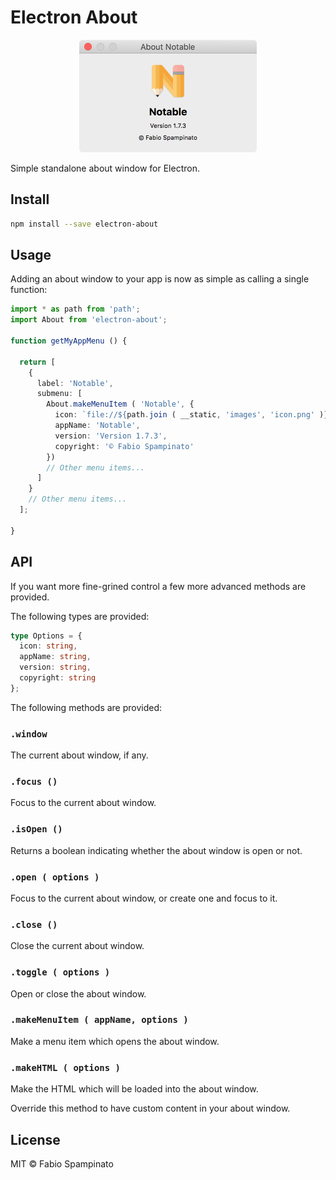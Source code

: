 # Electron About

<p align="center">
  <img src="resources/demo.png" width=284 alt="Demo">
</p>

Simple standalone about window for Electron.

## Install

```sh
npm install --save electron-about
```

## Usage

Adding an about window to your app is now as simple as calling a single function:

```ts
import * as path from 'path';
import About from 'electron-about';

function getMyAppMenu () {

  return [
    {
      label: 'Notable',
      submenu: [
        About.makeMenuItem ( 'Notable', {
          icon: `file://${path.join ( __static, 'images', 'icon.png' )}`,
          appName: 'Notable',
          version: 'Version 1.7.3',
          copyright: '© Fabio Spampinato'
        })
        // Other menu items...
      ]
    }
    // Other menu items...
  ];

}
```

## API

If you want more fine-grined control a few more advanced methods are provided.

The following types are provided:

```ts
type Options = {
  icon: string,
  appName: string,
  version: string,
  copyright: string
};
```

The following methods are provided:

### `.window`

The current about window, if any.

### `.focus ()`

Focus to the current about window.

### `.isOpen ()`

Returns a boolean indicating whether the about window is open or not.

### `.open ( options )`

Focus to the current about window, or create one and focus to it.

### `.close ()`

Close the current about window.

### `.toggle ( options )`

Open or close the about window.

### `.makeMenuItem ( appName, options )`

Make a menu item which opens the about window.

### `.makeHTML ( options )`

Make the HTML which will be loaded into the about window.

Override this method to have custom content in your about window.

## License

MIT © Fabio Spampinato
